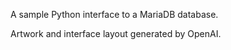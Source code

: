 A sample Python interface to a MariaDB database.



Artwork and interface layout generated by OpenAI.
